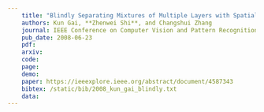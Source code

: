 ```yaml
---
    title: "Blindly Separating Mixtures of Multiple Layers with Spatial Shifts"
    authors: Kun Gai, **Zhenwei Shi**, and Changshui Zhang
    journal: IEEE Conference on Computer Vision and Pattern Recognition (CVPR)
    pub_date: 2008-06-23
    pdf: 
    arxiv: 
    code: 
    page: 
    demo: 
    paper: https://ieeexplore.ieee.org/abstract/document/4587343
    bibtex: /static/bib/2008_kun_gai_blindly.txt
    data:
---
```

    